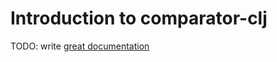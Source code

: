 # Introduction to comparator-clj

TODO: write [great documentation](http://jacobian.org/writing/what-to-write/)
